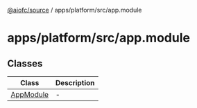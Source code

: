 [@aiofc/source](../../../../index.md) / apps/platform/src/app.module

# apps/platform/src/app.module

## Classes

| Class | Description |
| ------ | ------ |
| [AppModule](classes/AppModule.md) | - |

